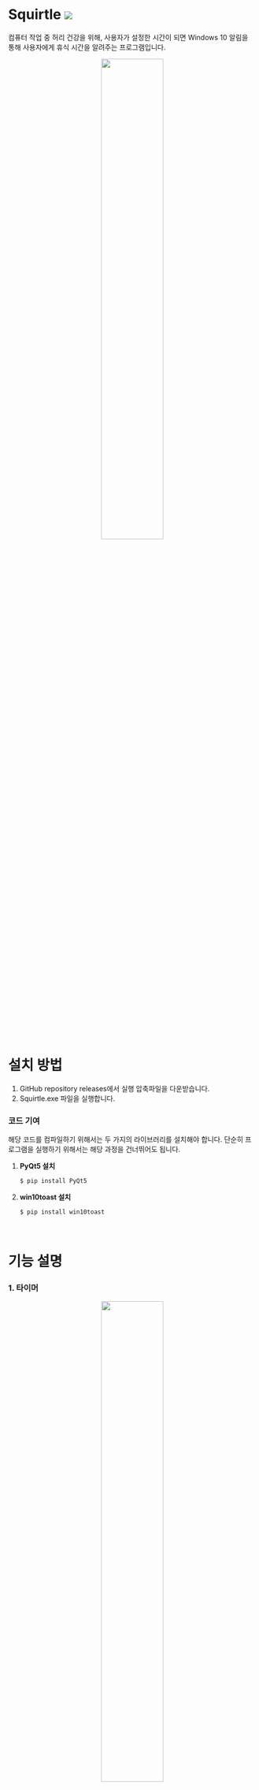 # **Squirtle** <a href="https://thelight0804.notion.site/Python-Project-8b62c4996c7949fdb76744557e083546" target="Notion"><img src="https://img.shields.io/badge/Notion-000000?style=flat-square&logo=Notion&logoColor=white"/></a>
<p align="center">

컴퓨터 작업 중 허리 건강을 위해, 사용자가 설정한 시간이 되면 Windows 10 알림을 통해 사용자에게 휴식 시간을 알려주는 프로그램입니다.
<p align="center">
<img src="https://user-images.githubusercontent.com/69424845/182019075-887b46b8-4c6c-4045-958b-b2d1ce8c38ef.gif" height="50%" width="50%"/> </p>

<br>

# 설치 방법

1. GitHub repository releases에서 실행 압축파일을 다운받습니다.
2. Squirtle.exe 파일을 실행합니다.


### 코드 기여

해당 코드를 컴파일하기 위해서는 두 가지의 라이브러리를 설치해야 합니다. 단순히 프로그램을 실행하기 위해서는 해당 과정을 건너뛰어도 됩니다.

1. **PyQt5 설치**
    
    ```powershell
    $ pip install PyQt5
    ```
    
2. **win10toast 설치**
    
    ```powershell
    $ pip install win10toast
    ```
    
<br>

# 기능 설명

### 1. 타이머
<p align="center">
<img src="https://user-images.githubusercontent.com/69424845/182019094-bc5f9d70-d2ce-4a61-9b27-fd1a3c26cc1a.png"  height="50%" width="50%"/> </p>



1. **환경설정**
    - 타이머 시간, 알림 내용 등을 변경할 수 있습니다.
2. **타이머 화면**
    - 설정한 시간에 따라 타이머가 진행됩니다.
3. **초기화**
    - 타이머 시간을 설정한 시간으로 초기화 합니다.
4. **시작 / 일시 정지**
    - 타이머를 시작하거나 일시 정지 합니다.

### 2. 환경설정
<p align="center">
<img src="https://user-images.githubusercontent.com/69424845/182019097-a1178676-e729-433d-972d-8af3ce29fe68.png"  height="50%" width="50%"/> </p>


1. 타이머 시간을 설정합니다.
2. 타이머가 끝난 후 스트레칭 및 휴식 시간을 설정합니다.
3. 타이머가 끝난 후 알림창의 이름과 내용을 설정합니다.
4. Squirtle 프로그램 실행 시 자동으로 타이머가 시작하도록 설정합니다.
5. UI의 언어를 변경합니다. (한국어, 영어, 일본어)

### 3. 알림 예시

타이머가 끝나면 알림을 Windows 알림(Toast content)을 이용하여 사용자에게 알림을 보냅니다.
<p align="center">
<img src="https://user-images.githubusercontent.com/69424845/182019107-a88a3990-b7f3-49c0-bacf-8a23f5d9b630.png"  height="50%" width="50%"/>
<img src="https://user-images.githubusercontent.com/69424845/182019109-7390258e-2c3a-497f-b8d4-68c98e43805b.png"  height="50%" width="50%"/> </p>



<br>

# 사용 기술 및 개발 환경

### 개발 환경

> Visual Studio Code, Qt Designer
> 

### 개발 언어

> Python
> 

### 라이브러리

> PyQt5, win10toast
> 

<br>

# ****참여자****

- **박상현 [thelight0804]** (thelight0804@gmail.com) <a href="https://github.com/thelight0804" target="GitHub"><img src="https://img.shields.io/badge/GitHub-000000?style=flat-square&logo=GitHub&logoColor=white"/></a>
<a href="https://thelight0804.notion.site/Programming-study-matching-website-f8b9c08bd250491ab7fa46ec88408449" target="Notion"><img src="https://img.shields.io/badge/Notion-d4d4d4?style=flat-square&logo=Notion&logoColor=black"/></a>

    
- **최인수 [Nifskor]** <a href="https://github.com/Nifskor" target="GitHub"><img src="https://img.shields.io/badge/GitHub-000000?style=flat-square&logo=GitHub&logoColor=white"/></a>
    
<br>

# 프로젝트 기간

- 2022/02/01 ~ 2022/05/09
